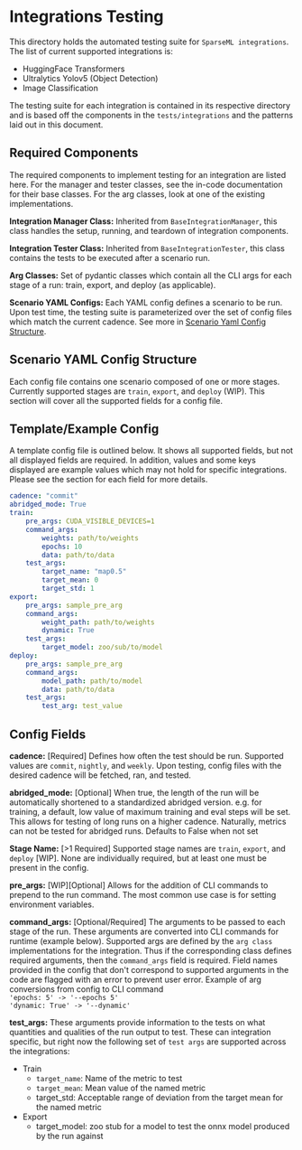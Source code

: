 # Integrations Testing
This directory holds the automated testing suite for `SparseML integrations`. The list of current supported integrations is:

- HuggingFace Transformers
- Ultralytics Yolov5 (Object Detection)
- Image Classification

The testing suite for each integration is contained in its respective directory and is based off the components in the `tests/integrations` and the patterns laid out in this document.

## Required Components
The required components to implement testing for an integration are listed here. For the manager and tester classes, see the in-code documentation for their base classes. For the arg classes, look at one of the existing implementations. 

**Integration Manager Class:** Inherited from `BaseIntegrationManager`, this class handles the setup, running, and teardown of integration components. 

**Integration Tester Class:** Inherited from `BaseIntegrationTester`, this class contains the tests to be executed after a scenario run.

**Arg Classes:** Set of pydantic classes which contain all the CLI args for each stage of a run: train, export, and deploy (as applicable).  

**Scenario YAML Configs:** Each YAML config defines a scenario to be run. Upon test time, the testing suite is parameterized over the set of config files which match the current cadence. See more in [Scenario Yaml Config Structure](#Scenario-Yaml-Config-Structure).

## Scenario YAML Config Structure
Each config file contains one scenario composed of one or more stages. Currently supported stages are `train`, `export`, and `deploy` (WIP). This section will cover all the supported fields for a config file.

## Template/Example Config
A template config file is outlined below. It shows all supported fields, but not all displayed fields are required. In addition, values and some keys displayed are example values which may not hold for specific integrations. Please see the section for each field for more details.
```yaml
cadence: "commit"
abridged_mode: True
train:
    pre_args: CUDA_VISIBLE_DEVICES=1
    command_args:
        weights: path/to/weights
        epochs: 10
        data: path/to/data
    test_args: 
        target_name: "map0.5"
        target_mean: 0 
        target_std: 1
export:
    pre_args: sample_pre_arg
    command_args:
        weight_path: path/to/weights
        dynamic: True
    test_args:
        target_model: zoo/sub/to/model
deploy:
    pre_args: sample_pre_arg
    command_args:
        model_path: path/to/model
        data: path/to/data
    test_args:
        test_arg: test_value
```

## Config Fields
**cadence:** [Required] Defines how often the test should be run. Supported values are `commit`, `nightly`, and `weekly`. Upon testing, config files with the desired cadence will be fetched, ran, and tested.

**abridged_mode:** [Optional] When true, the length of the run will be automatically shortened to a standardized abridged version. e.g. for training, a default, low value of maximum training and eval steps will be set. This allows for testing of long runs on a higher cadence. Naturally, metrics can not be tested for abridged runs. Defaults to False when not set

**Stage Name:** [>1 Required] Supported stage names are `train`, `export`, and `deploy` [WIP]. None are individually required, but at least one must be present in the config. 

**pre_args:** [WIP][Optional] Allows for the addition of CLI commands to prepend to the run command. The most common use case is for setting environment variables.

**command_args:** [Optional/Required] The arguments to be passed to each stage of the run. These arguments are converted into CLI commands for runtime (example below). Supported args are defined by the `arg class` implementations for the integration. Thus if the corresponding class defines required arguments, then the `command_args` field is required. Field names provided in the config that don't correspond to supported arguments in the code are flagged with an error to prevent user error. Example of arg conversions from config to CLI command <br>
`'epochs: 5' -> '--epochs 5'` <br>
`'dynamic: True' -> '--dynamic'`

**test_args:** These arguments provide information to the tests on what quantities and qualities of the run output to test. These can integration specific, but right now the following set of `test args` are supported across the integrations:
- Train
    - `target_name`: Name of the metric to test
    - `target_mean`: Mean value of the named metric
    - target_std: Acceptable range of deviation from the target mean for the named metric
- Export
    - target_model: zoo stub for a model to test the onnx model produced by the run against

